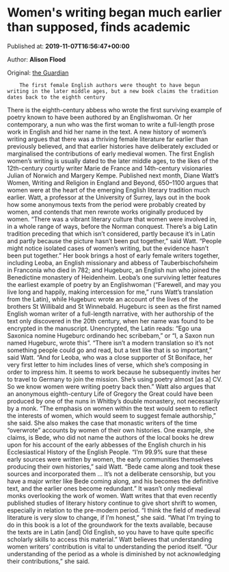 
# Women's writing began much earlier than supposed, finds academic

Published at: **2019-11-07T16:56:47+00:00**

Author: **Alison Flood**

Original: [the Guardian](https://www.theguardian.com/books/2019/nov/07/womens-writing-began-much-earlier-than-supposed-finds-academic)


        The first female English authors were thought to have begun writing in the later middle ages, but a new book claims the tradition dates back to the eighth century
      
There is the eighth-century abbess who wrote the first surviving example of poetry known to have been authored by an Englishwoman. Or her contemporary, a nun who was the first woman to write a full-length prose work in English and hid her name in the text. A new history of women’s writing argues that there was a thriving female literature far earlier than previously believed, and that earlier histories have deliberately excluded or marginalised the contributions of early medieval women.
The first English women’s writing is usually dated to the later middle ages, to the likes of the 12th-century courtly writer Marie de France and 14th-century visionaries Julian of Norwich and Margery Kempe.
Published next month, Diane Watt’s Women, Writing and Religion in England and Beyond, 650–1100 argues that women were at the heart of the emerging English literary tradition much earlier. Watt, a professor at the University of Surrey, lays out in the book how some anonymous texts from the period were probably created by women, and contends that men rewrote works originally produced by women.
“There was a vibrant literary culture that women were involved in, in a whole range of ways, before the Norman conquest. There’s a big Latin tradition preceding that which isn’t considered, partly because it’s in Latin and partly because the picture hasn’t been put together,” said Watt. “People might notice isolated cases of women’s writing, but the evidence hasn’t been put together.”
Her book brings a host of early female writers together, including Leoba, an English missionary and abbess of Tauberbischofsheim in Franconia who died in 782; and Hugeburc, an English nun who joined the Benedictine monastery of Heidenheim. Leoba’s one surviving letter features the earliest example of poetry by an Englishwoman (“Farewell, and may you live long and happily, making intercession for me,” runs Watt’s translation from the Latin), while Hugeburc wrote an account of the lives of the brothers St Willibald and St Winnebald. Hugeburc is seen as the first named English woman writer of a full-length narrative, with her authorship of the text only discovered in the 20th century, when her name was found to be encrypted in the manuscript. Unencrypted, the Latin reads: “Ego una Saxonica nomine Hugeburc ordinando hec scribebam,” or “I, a Saxon nun named Hugeburc, wrote this”.
“There isn’t a modern translation so it’s not something people could go and read, but a text like that is so important,” said Watt. “And for Leoba, who was a close supporter of St Boniface, her very first letter to him includes lines of verse, which she’s composing in order to impress him. It seems to work because he subsequently invites her to travel to Germany to join the mission. She’s using poetry almost [as a] CV. So we know women were writing poetry back then.”
Watt also argues that an anonymous eighth-century Life of Gregory the Great could have been produced by one of the nuns in Whitby’s double monastery, not necessarily by a monk. “The emphasis on women within the text would seem to reflect the interests of women, which would seem to suggest female authorship,” she said.
She also makes the case that monastic writers of the time “overwrote” accounts by women of their own histories. One example, she claims, is Bede, who did not name the authors of the local books he drew upon for his account of the early abbesses of the English church in his Ecclesiastical History of the English People.
“I’m 99.9% sure that these early sources were written by women, the early communities themselves producing their own histories,” said Watt. “Bede came along and took these sources and incorporated them … It’s not a deliberate censorship, but you have a major writer like Bede coming along, and his becomes the definitive text, and the earlier ones become redundant.”
It wasn’t only medieval monks overlooking the work of women. Watt writes that that even recently published studies of literary history continue to give short shrift to women, especially in relation to the pre-modern period.
“I think the field of medieval literature is very slow to change, if I’m honest,” she said. “What I’m trying to do in this book is a lot of the groundwork for the texts available, because the texts are in Latin [and] Old English, so you have to have quite specific scholarly skills to access this material.”
Watt believes that understanding women writers’ contribution is vital to understanding the period itself. “Our understanding of the period as a whole is diminished by not acknowledging their contributions,” she said.
